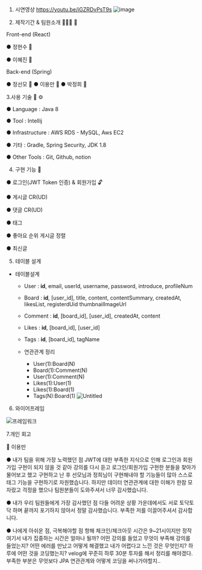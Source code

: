 1. 시연영상
 https://youtu.be/iGZRDvPsT9s
 ![image](https://user-images.githubusercontent.com/97423687/155509143-bfb26776-547a-4d6c-914f-9ec11f706d7c.png)
 
2. 제작기간 & 팀원소개 🏃‍🏃‍♀️ 💨

Front-end (React)

● 정현수 👨

● 이혜진 👧

Back-end (Spring)

● 정선모 🧑
● 이용만 🧑
● 박정희 🧑

3.사용 기술 🔧 ⚙️

● Language : Java 8

● Tool : Intellij

● Infrastructure : AWS RDS - MySQL, Aws EC2

● 기타 : Gradle, Spring Security, JDK 1.8

● Other Tools : Git, Github, notion

4. 구현 기능 📃

● 로그인(JWT Token 인증) & 회원가입 🔓

● 게시글 CR(UD)

● 댓글 CR(UD)

● 태그

● 좋아요 순위 게시글 정렬

● 최신글 


5. 테이블 설계
- 테이블설계

    - User : **id**, email, userId, username, password, introduce, profileNum
    
    - Board : **id**, [user_id], title, content, contentSummary, createdAt, likesList, registerdUid thumbnailImageUrl
    
    - Comment : **id**, [board_id], [user_id], createdAt, content
    
    - Likes : **id**, [board_id], [user_id]
    
    - Tags : **id**, [board_id], tagName
    
    - 연관관계 정리
        - User(1):Board(N)
        - Board(1):Comment(N)
        - User(1):Comment(N)
        - Likes(1):User(1)
        - Likes(1):Board(1)
        - Tags(N):Board(1)
![Untitled](https://user-images.githubusercontent.com/97423687/155509197-77a73dfd-c314-47bc-a51e-19993cabe7fc.png)

6. 와이어프레임

 ![프레임워크](https://user-images.githubusercontent.com/97423687/155509313-51dceff4-56d4-483e-9bfd-715b30306e1c.png)

 
7.개인 회고

🧑 이용만

● 내가 팀을 위해 가장 노력했던 점
JWT에 대한 부족한 지식으로 인해 로그인과 회원가입 구현이 되지 않을 것 같아 강의를 다시 듣고 로그인/회원가입 구현한 분들을 찾아가 물어보고 했고
구현하고 난 후 선모님과 정희님이 구현해내야 할 기능들이 많아 스스로 태그 기능을 구현하기로 자원했습니다. 하지만 데이터 연관관계에 대한 이해가 한참 모자랐고
걱정을 했으나 팀원분들이 도와주셔서 너무 감사했습니다. 

● 내가 우리 팀원들에게 가장 감사했던 점
다들 어려운 상황 가운데에서도 서로 토닥토닥 하며 끝까지 포기하지 않아서 정말 감사했습니다. 부족한 저를 이끌어주셔서 감사합니다.

● 나에게 아쉬운 점, 극복해야할 점
항해 체크인/체크아웃 시간은 9~21시이지만 정작 여기서 내가 집중하는 시간은 얼마나 될까?
어떤 강의를 들었고 무엇이 부족해 강의를 들었는지? 
어떤 에러를 만났고 어떻게 해결했고 내가 어렵다고 느낀 것은 무엇인지?
하루에 어떤 것을 코딩했는지?
velog에 꾸준히 하루 30분 투자를 해서 정리를 해야겠다.
부족한 부분은 무엇보다 JPA 연관관계와 어떻게 코딩을 써나가야할지..
